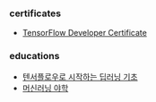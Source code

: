 ### certificates
- [TensorFlow Developer Certificate](https://www.credential.net/cbd653c6-9ca4-4ee2-bba0-d04d42c52d6d#gs.rv7x7j)

### educations
- [텐서플로우로 시작하는 딥러닝 기초](https://www.edwith.org/certificate/A20201015-652769?langCode=ko)
- [머신러닝 야학](https://cert.yah.ac/?d=2021-08-23&n=%EA%B9%80%EC%9A%A9%ED%9C%98&t=2&a=%EB%A8%B8%EC%8B%A0%EB%9F%AC%EB%8B%9D%EC%95%BC%ED%95%99)
<!-- ### Hi there 👋 -->

<!--
**KimYongHwi/KimYongHwi** is a ✨ _special_ ✨ repository because its `README.md` (this file) appears on your GitHub profile.

Here are some ideas to get you started:

- 🔭 I’m currently working on ...
- 🌱 I’m currently learning ...
- 👯 I’m looking to collaborate on ...
- 🤔 I’m looking for help with ...
- 💬 Ask me about ...
- 📫 How to reach me: ...
- 😄 Pronouns: ...
- ⚡ Fun fact: ...
-->
